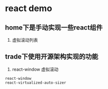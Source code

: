 # react demo

##  home下是手动实现一些react组件
1. 虚拟滚动列表


## trade下使用开源架构实现的功能
1. react-window 虚拟滚动
```
react-window
react-virtualized-auto-sizer
```